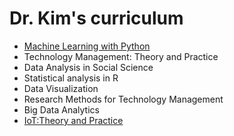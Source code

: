 # Dr. Kim's curriculum

- [Machine Learning with Python](machine_learning_python.md)
- Technology Management: Theory and Practice 
- Data Analysis in Social Science
- Statistical analysis in R
- Data Visualization
- Research Methods for Technology Management
- Big Data Analytics
- [IoT:Theory and Practice](iot.md)
